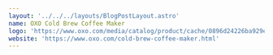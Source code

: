 ```yaml
---
layout: '../../../layouts/BlogPostLayout.astro'
name: OXO Cold Brew Coffee Maker
logo: 'https://www.oxo.com/media/catalog/product/cache/0896d24226ba929ed2cdc43dc64054aa/b/0/b00jvsvm36_1272880v2_cold_brew_coffee_maker_-_wirecutter_1.jpg'
website: 'https://www.oxo.com/cold-brew-coffee-maker.html'
---
```



